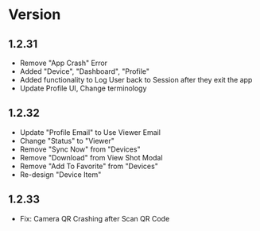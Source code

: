 
# Version

## 1.2.31

- Remove "App Crash" Error
- Added "Device", "Dashboard", "Profile"
- Added functionality to Log User back to Session after they exit the app
- Update Profile UI, Change terminology

## 1.2.32

- Update "Profile Email" to Use Viewer Email
- Change "Status" to "Viewer"
- Remove "Sync Now" from "Devices"
- Remove "Download" from View Shot Modal
- Remove "Add To Favorite" from "Devices"
- Re-design "Device Item"

## 1.2.33

- Fix: Camera QR Crashing after Scan QR Code
